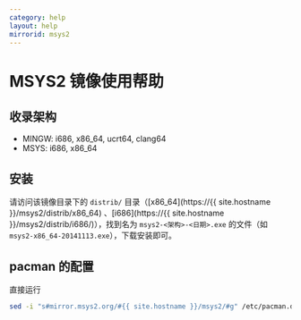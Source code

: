 ```yaml
---
category: help
layout: help
mirrorid: msys2
---
```


MSYS2 镜像使用帮助
==================

收录架构
--------

* MINGW: i686, x86_64, ucrt64, clang64
* MSYS: i686, x86_64

安装
--------------

请访问该镜像目录下的 `distrib/` 目录（[x86_64](https://{{ site.hostname }}/msys2/distrib/x86_64) 、[i686](https://{{ site.hostname }}/msys2/distrib/i686/)），找到名为 `msys2-<架构>-<日期>.exe` 的文件（如 `msys2-x86_64-20141113.exe`），下载安装即可。

pacman 的配置
-------------

直接运行

```bash
sed -i "s#mirror.msys2.org/#{{ site.hostname }}/msys2/#g" /etc/pacman.d/mirrorlist*
```
